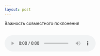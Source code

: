 ```yaml
---
layout: post
---
```


 Важность совместного поклонения

<br/>

<audio controls>
    <source src="https://s3.amazonaws.com/audiobooks.deepidea.cloud/ryle_worship/02_importance_of_collective_worship.mp3" type="audio/mpeg"/>
</audio>
